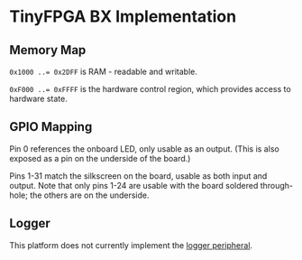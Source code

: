 # TinyFPGA BX Implementation

## Memory Map

`0x1000 ..= 0x2DFF` is RAM - readable and writable.

`0xF000 ..= 0xFFFF` is the hardware control region, which provides access to hardware state.

## GPIO Mapping

Pin 0 references the onboard LED, only usable as an output. (This is also exposed as a pin on the
underside of the board.)

Pins 1-31 match the silkscreen on the board, usable as both input and output. Note that only pins
1-24 are usable with the board soldered through-hole; the others are on the underside.

## Logger

This platform does not currently implement the [logger peripheral](../peripherals/logger.md).
